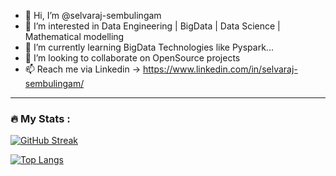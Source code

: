 - 👋 Hi, I’m @selvaraj-sembulingam
- 👀 I’m interested in Data Engineering | BigData | Data Science | Mathematical modelling
- 🌱 I’m currently learning BigData Technologies like Pyspark... 
- 💞️ I’m looking to collaborate on OpenSource projects
- 📫 Reach me via Linkedin -> https://www.linkedin.com/in/selvaraj-sembulingam/


---

### :fire: My Stats :

[![GitHub Streak](http://github-readme-streak-stats.herokuapp.com?user=selvaraj-sembulingam&theme=dark&background=000000)](https://git.io/streak-stats)

[![Top Langs](https://github-readme-stats.vercel.app/api/top-langs/?username=selvaraj-sembulingam&layout=compact&theme=vision-friendly-dark)](https://github.com/anuraghazra/github-readme-stats)

<!---
selvaraj-sembulingam/selvaraj-sembulingam is a ✨ special ✨ repository because its `README.md` (this file) appears on your GitHub profile.
You can click the Preview link to take a look at your changes.
--->
